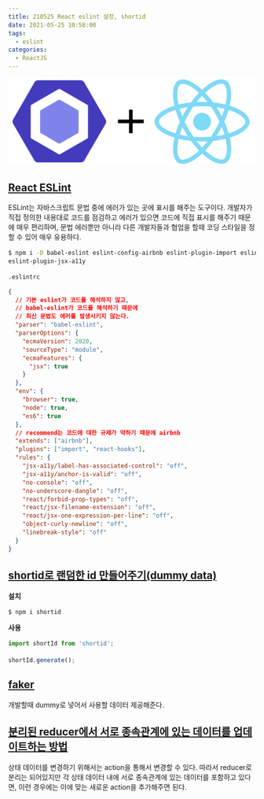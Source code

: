 ```yaml
---
title: 210525 React eslint 설정, shortid
date: 2021-05-25 10:58:00
tags:
  - eslint
categories:
  - ReactJS
---
```


<div align="center">
  <img src="/images/post_images/210525_react-eslint.png" alt=" React eslint 설정" />
</div>

## <ins><b>React ESLint</b></ins>

ESLint는 자바스크립트 문법 중에 에러가 있는 곳에 표시를 해주는 도구이다. 개발자가 직접 정의한 내용대로 코드를 점검하고 에러가 있으면 코드에 직접 표시를 해주기 때문에 매우 편리하며, 문법 에러뿐만 아니라 다른 개발자들과 협업을 할때 코딩 스타일을 정할 수 있어 매우 유용하다.

   <!-- more -->

```zsh
$ npm i -D babel-eslint eslint-config-airbnb eslint-plugin-import eslint-plugin-react-hooks
eslint-plugin-jsx-a11y
```

`.eslintrc`

```json
{
  // 기본 eslint가 코드를 해석하지 않고,
  // babel-eslint가 코드를 해석하기 때문에
  // 최신 문법도 에러를 발생시키지 않는다.
  "parser": "babel-eslint",
  "parserOptions": {
    "ecmaVersion": 2020,
    "sourceType": "module",
    "ecmaFeatures": {
      "jsx": true
    }
  },
  "env": {
    "browser": true,
    "node": true,
    "es6": true
  },
  // recommend는 코드에 대한 규제가 약하기 때문에 airbnb
  "extends": ["airbnb"],
  "plugins": ["import", "react-hooks"],
  "rules": {
    "jsx-a11y/label-has-associated-control": "off",
    "jsx-a11y/anchor-is-valid": "off",
    "no-console": "off",
    "no-underscore-dangle": "off",
    "react/forbid-prop-types": "off",
    "react/jsx-filename-extension": "off",
    "react/jsx-one-expression-per-line": "off",
    "object-curly-newline": "off",
    "linebreak-style": "off"
  }
}
```

## <ins><b>shortid로 랜덤한 id 만들어주기(dummy data)</b></ins>

**설치**

```zsh
$ npm i shortid
```

**사용**

```javascript
import shortId from 'shortid';

shortId.generate();
```

## <ins><b>faker</b></ins>

개발할때 dummy로 넣어서 사용할 데이터 제공해준다.

## <ins><b>분리된 reducer에서 서로 종속관계에 있는 데이터를 업데이트하는 방법</b></ins>

상태 데이터를 변경하기 위해서는 action을 통해서 변경할 수 있다. 따라서 reducer로 분리는 되어있지만 각 상태 데이터 내에 서로 종속관계에 있는 데이터를 포함하고 있다면, 이런 경우에는 이에 맞는 새로운 action을 추가해주면 된다.
